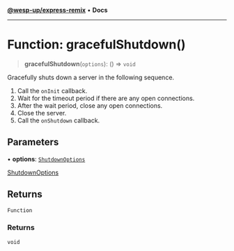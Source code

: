 [**@wesp-up/express-remix**](../README.md) • **Docs**

***

# Function: gracefulShutdown()

> **gracefulShutdown**(`options`): () => `void`

Gracefully shuts down a server in the following sequence.

1. Call the `onInit` callback.
2. Wait for the timeout period if there are any open connections.
3. After the wait period, close any open connections.
4. Close the server.
5. Call the `onShutdown` callback.

## Parameters

• **options**: [`ShutdownOptions`](../interfaces/ShutdownOptions.md)

[ShutdownOptions](../interfaces/ShutdownOptions.md)

## Returns

`Function`

### Returns

`void`
